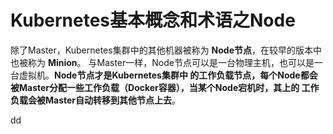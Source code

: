 Kubernetes基本概念和术语之Node
================================================================================
除了Master，Kubernetes集群中的其他机器被称为 **Node节点**，在较早的版本中也被称为 **Minion**。
与Master一样，Node节点可以是一台物理主机，也可以是一台虚拟机。**Node节点才是Kubernetes集群中
的工作负载节点，每个Node都会被Master分配一些工作负载（Docker容器），当某个Node宕机时，其上的
工作负载会被Master自动转移到其他节点上去**。


































dd
